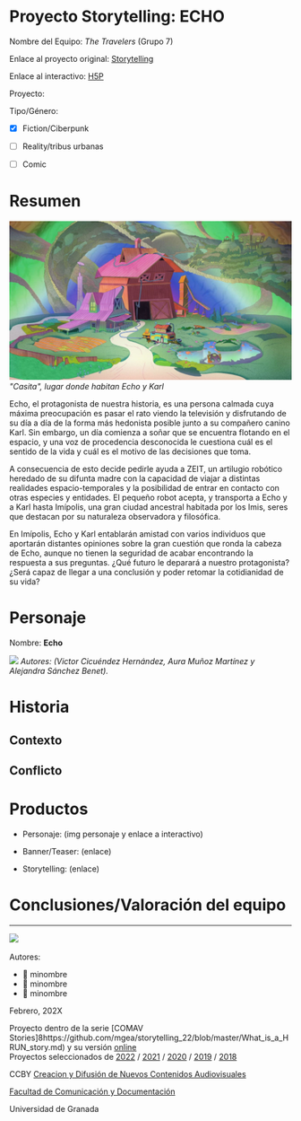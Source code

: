 

# Proyecto Storytelling: ECHO

Nombre del Equipo: _The Travelers_ (Grupo 7)

Enlace al proyecto original: [Storytelling](https://github.com/aurabranford/storytelling)

Enlace al interactivo: [H5P](https://h5p.org/node/1368753)

Proyecto: 

Tipo/Género:  
- [x] Fiction/Ciberpunk  
- [ ] Reality/tribus urbanas  
- [ ] Comic


# Resumen

![](https://github.com/aurabranford/storytelling/blob/master/casita.jfif)
_"Casita", lugar donde habitan Echo y Karl_


Echo, el protagonista de nuestra historia, es una persona calmada cuya máxima preocupación es pasar el rato viendo la televisión y disfrutando de su día a día de la forma más hedonista posible junto a su compañero canino Karl. Sin embargo, un día comienza a soñar que se encuentra flotando en el espacio, y una voz de procedencia desconocida le cuestiona cuál es el sentido de la vida y cuál es el motivo de las decisiones que toma.

A consecuencia de esto decide pedirle ayuda a ZEIT, un artilugio robótico heredado de su difunta madre con la capacidad de viajar a distintas realidades espacio-temporales y la posibilidad de entrar en contacto con otras especies y entidades. El pequeño robot acepta, y transporta a Echo y a Karl hasta Imípolis, una gran ciudad ancestral habitada por los Imis, seres que destacan por su naturaleza observadora y filosófica.

En Imípolis, Echo y Karl entablarán amistad con varios individuos que aportarán distantes opiniones sobre la gran cuestión que ronda la cabeza de Echo, aunque no tienen la seguridad de acabar encontrando la respuesta a sus preguntas. ¿Qué futuro le deparará a nuestro protagonista? ¿Será capaz de llegar a una conclusión y poder retomar la cotidianidad de su vida?


# Personaje

Nombre: **Echo**

![](https://github.com/aurabranford/storytelling/blob/master/Echo%20-%20Ficha%20T%C3%A9cnica.png)
_Autores: (Victor Cicuéndez Hernández, Aura Muñoz Martínez y Alejandra Sánchez Benet)._


# Historia


## Contexto


## Conflicto 



# Productos

- Personaje: (img personaje y enlace a interactivo) 


- Banner/Teaser:  (enlace) 


- Storytelling: (enlace) 




# Conclusiones/Valoración del equipo

------
![](https://upload.wikimedia.org/wikipedia/commons/thumb/6/62/CC-BY-SA-Andere_Wikis_%28v%29.svg/200px-CC-BY-SA-Andere_Wikis_%28v%29.svg.png)


Autores:  
<!---
Incluir lista de personas del grupo 
Se puede añadir enlace a página personal de github o lo que se quiera...(optativo)
-->

- :man: minombre
- :woman: minombre
- :woman: minombre 

<!---
Lista completa de emojis de markDown - https://gist.github.com/rxaviers/7360908) 
-->



Febrero, 202X

Proyecto dentro de la serie [COMAV Stories]8https://github.com/mgea/storytelling_22/blob/master/What_is_a_HRUN_story.md) y su versión [online](https://utopolis.ugr.es/media/HRUN/)  
Proyectos seleccionados de [2022](https://github.com/mgea/storytelling/blob/master/2022/readme.md) / [2021](https://github.com/mgea/storytelling/blob/master/2021/readme.md) / [2020](https://github.com/mgea/storytelling/blob/master/2020/readme.md)  / 
[2019](https://github.com/mgea/storytelling/blob/master/2019/readme.md) / [2018](https://github.com/mgea/storytelling/blob/master/2018/readme.md) 

CCBY [Creacion y Difusión de Nuevos Contenidos Audiovisuales](http://utopolis.ugr.es/medialab)

[Facultad de Comunicación y Documentación](http://fcd.ugr.es)

Universidad de Granada
